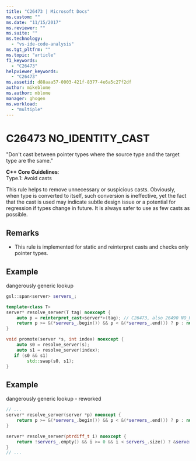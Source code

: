 ```yaml
---
title: "C26473 | Microsoft Docs"
ms.custom: ""
ms.date: "11/15/2017"
ms.reviewer: ""
ms.suite: ""
ms.technology: 
  - "vs-ide-code-analysis"
ms.tgt_pltfrm: ""
ms.topic: "article"
f1_keywords: 
  - "C26473"
helpviewer_keywords: 
  - "C26473"
ms.assetid: d88aaa57-0003-421f-8377-4e6a5c27f2df
author: mikeblome
ms.author: mblome
manager: ghogen
ms.workload: 
  - "multiple"
---
```

# C26473 NO_IDENTITY_CAST
"Don't cast between pointer types where the source type and the target type are the same."

**C++ Core Guidelines**:   
Type.1: Avoid casts

This rule helps to remove unnecessary or suspicious casts. Obviously, when type is converted to itself, such conversion is ineffective, yet the fact that the cast is used may indicate subtle design issue or a potential for regression if types change in future. It is always safer to use as few casts as possible. 

## Remarks    
 -  This rule is implemented for static and reinterpret casts and checks only pointer types.
## Example 
dangerously generic lookup

```cpp
gsl::span<server> servers_;

template<class T>
server* resolve_server(T tag) noexcept {
    auto p = reinterpret_cast<server*>(tag); // C26473, also 26490 NO_REINTERPRET_CAST
    return p >= &(*servers_.begin()) && p < &(*servers_.end()) ? p : nullptr;
}

void promote(server *s, int index) noexcept {
    auto s0 = resolve_server(s);
    auto s1 = resolve_server(index);
   if (s0 && s1)
        std::swap(s0, s1);
}
```

## Example 
dangerously generic lookup - reworked

```cpp
// ...
server* resolve_server(server *p) noexcept {
    return p >= &(*servers_.begin()) && p < &(*servers_.end()) ? p : nullptr;
}

server* resolve_server(ptrdiff_t i) noexcept {
    return !servers_.empty() && i >= 0 && i < servers_.size() ? &servers_[i] : nullptr;
}
// ...
```

